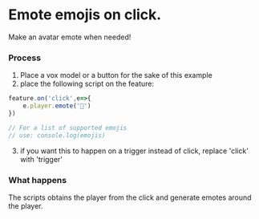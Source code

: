 # Emote emojis on click.
Make an avatar emote when needed!

### Process

1. Place a vox model or a button for the sake of this example
2. place the following script on the feature:

```js
feature.on('click',e=>{
	e.player.emote('💓')
})

// For a list of supported emojis
// use: console.log(emojis)
```

3. if you want this to happen on a trigger instead of click, replace 'click' with 'trigger'

### What happens
The scripts obtains the player from the click and generate emotes around the player.
